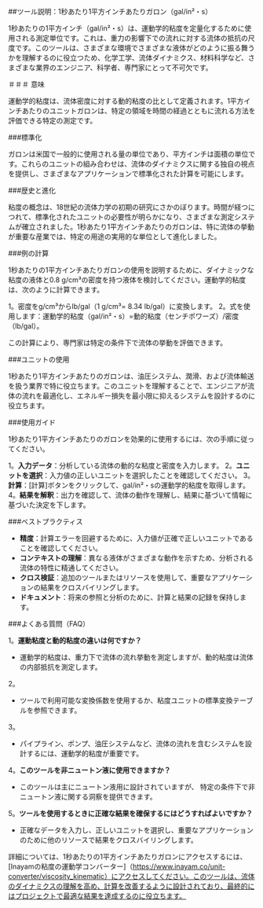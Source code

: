 ##ツール説明：1秒あたり1平方インチあたりガロン（gal/in²・s）

1秒あたりの1平方インチ（gal/in²・s）は、運動学的粘度を定量化するために使用される測定単位です。これは、重力の影響下での流れに対する流体の抵抗の尺度です。このツールは、さまざまな環境でさまざまな液体がどのように振る舞うかを理解するのに役立つため、化学工学、流体ダイナミクス、材料科学など、さまざまな業界のエンジニア、科学者、専門家にとって不可欠です。

＃＃＃ 意味

運動学的粘度は、流体密度に対する動的粘度の比として定義されます。1平方インチあたりのユニットガロンは、特定の領域を時間の経過とともに流れる方法を評価できる特定の測定です。

###標準化

ガロンは米国で一般的に使用される量の単位であり、平方インチは面積の単位です。これらのユニットの組み合わせは、流体のダイナミクスに関する独自の視点を提供し、さまざまなアプリケーションで標準化された計算を可能にします。

###歴史と進化

粘度の概念は、18世紀の流体力学の初期の研究にさかのぼります。時間が経つにつれて、標準化されたユニットの必要性が明らかになり、さまざまな測定システムが確立されました。1秒あたり1平方インチあたりのガロンは、特に流体の挙動が重要な産業では、特定の用途の実用的な単位として進化しました。

###例の計算

1秒あたりの1平方インチあたりガロンの使用を説明するために、ダイナミックな粘度の液体と0.8 g/cm³の密度を持つ液体を検討してください。運動学的粘度は、次のように計算できます。

1。密度をg/cm³からlb/gal（1 g/cm³= 8.34 lb/gal）に変換します。
2。式を使用します：運動学的粘度（gal/in²・s）=動的粘度（センチポワーズ）/密度（lb/gal）。

この計算により、専門家は特定の条件下で流体の挙動を評価できます。

###ユニットの使用

1秒あたり1平方インチあたりのガロンは、油圧システム、潤滑、および流体輸送を扱う業界で特に役立ちます。このユニットを理解することで、エンジニアが流体の流れを最適化し、エネルギー損失を最小限に抑えるシステムを設計するのに役立ちます。

###使用ガイド

1秒あたり1平方インチあたりのガロンを効果的に使用するには、次の手順に従ってください。

1。**入力データ**：分析している流体の動的な粘度と密度を入力します。
2。**ユニットを選択**：入力値の正しいユニットを選択したことを確認してください。
3。**計算**：[計算]ボタンをクリックして、gal/in²・sの運動学的粘度を取得します。
4。**結果を解釈**：出力を確認して、流体の動作を理解し、結果に基づいて情報に基づいた決定を下します。

###ベストプラクティス

-  **精度**：計算エラーを回避するために、入力値が正確で正しいユニットであることを確認してください。
-  **コンテキストの理解**：異なる液体がさまざまな動作を示すため、分析される流体の特性に精通してください。
-  **クロス検証**：追加のツールまたはリソースを使用して、重要なアプリケーションの結果をクロスバイリングします。
-  **ドキュメント**：将来の参照と分析のために、計算と結果の記録を保持します。

###よくある質問（FAQ）

1。**運動粘度と動的粘度の違いは何ですか？**
- 運動学的粘度は、重力下で流体の流れ挙動を測定しますが、動的粘度は流体の内部抵抗を測定します。

2。
- ツールで利用可能な変換係数を使用するか、粘度ユニットの標準変換テーブルを参照できます。

3。
- パイプライン、ポンプ、油圧システムなど、流体の流れを含むシステムを設計するには、運動学的粘度が重要です。

4。**このツールを非ニュートン液に使用できますか？**
- このツールは主にニュートン液用に設計されていますが、 特定の条件下で非ニュートン液に関する洞察を提供できます。

5。**ツールを使用するときに正確な結果を確保するにはどうすればよいですか？**
- 正確なデータを入力し、正しいユニットを選択し、重要なアプリケーションのために他のリソースで結果をクロスバイリングします。

詳細については、1秒あたりの1平方インチあたりガロンにアクセスするには、[Inayamの粘度の運動学コンバーター]（https://www.inayam.co/unit-converter/viscosity_kinematic）にアクセスしてください。このツールは、流体のダイナミクスの理解を高め、計算を改善するように設計されており、最終的にはプロジェクトで最適な結果を達成するのに役立ちます。